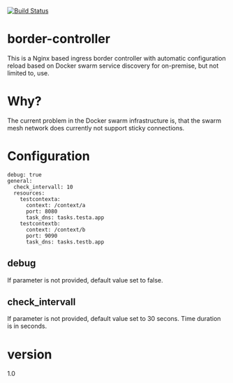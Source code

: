 [![Build Status](https://travis-ci.org/n0r1sk/border-controller.svg?branch=edge)](https://travis-ci.org/n0r1sk/border-controller)

# border-controller
This is a Nginx based ingress border controller with automatic configuration reload based on Docker swarm service discovery for on-premise, but not limited to, use.

# Why?
The current problem in the Docker swarm infrastructure is, that the swarm mesh network does currently not support sticky connections.

# Configuration

```
debug: true
general:
  check_intervall: 10
  resources:
    testcontexta:
      context: /context/a
      port: 8080
      task_dns: tasks.testa.app
    testcontextb:
      context: /context/b
      port: 9090
      task_dns: tasks.testb.app
```

## debug
If parameter is not provided, default value set to false.

## check_intervall
If parameter is not provided, default value set to 30 secons. Time duration is in seconds.

# version
1.0
